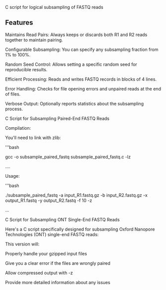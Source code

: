 C script for logical subsampling of FASTQ reads

## Features

Maintains Read Pairs: Always keeps or discards both R1 and R2 reads together to maintain pairing.

Configurable Subsampling: You can specify any subsampling fraction from 1% to 100%.

Random Seed Control: Allows setting a specific random seed for reproducible results.

Efficient Processing: Reads and writes FASTQ records in blocks of 4 lines.

Error Handling: Checks for file opening errors and unpaired reads at the end of files.

Verbose Output: Optionally reports statistics about the subsampling process.




C Script for Subsampling Paired-End FASTQ Reads

Compilation:

You'll need to link with zlib:

'''bash

gcc -o subsample_paired_fastq subsample_paired_fastq.c -lz

....

Usage:

'''bash

./subsample_paired_fastq -a input_R1.fastq.gz -b input_R2.fastq.gz -x output_R1.fastq -y output_R2.fastq -f 10 -z

...

C Script for Subsampling ONT Single-End FASTQ Reads

Here's a C script specifically designed for subsampling Oxford Nanopore Technologies (ONT) single-end FASTQ reads:





This version will:

Properly handle your gzipped input files

Give you a clear error if the files are wrongly paired

Allow compressed output with -z

Provide more detailed information about any issues
